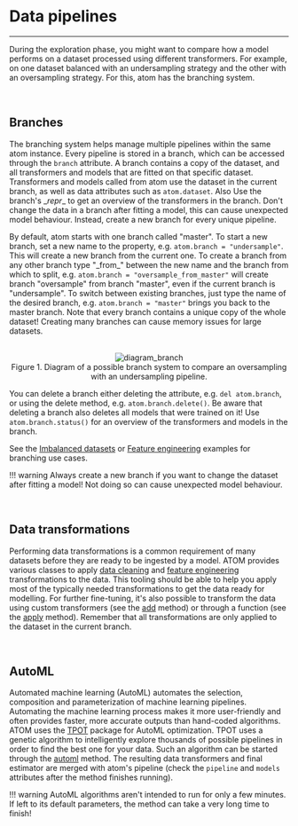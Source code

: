 # Data pipelines
----------------

During the exploration phase, you might want to compare how a model
performs on a dataset processed using different transformers. For
example, on one dataset balanced with an undersampling strategy and
the other with an oversampling strategy. For this, atom has the
branching system.

<br>

## Branches

The branching system helps manage multiple pipelines within the same
atom instance. Every pipeline is stored in a branch, which can be
accessed through the `branch` attribute. A branch contains a copy of
the dataset, and all transformers and models that are fitted on that
specific dataset. Transformers and models called from atom use the
dataset in the current branch, as well as data attributes such as
`atom.dataset`. Also  Use the branch's \__repr__ to get an overview
of the transformers in the branch. Don't change the data in a branch
after fitting a model, this can cause unexpected model behaviour.
Instead, create a new branch for every unique pipeline.

By default, atom starts with one branch called "master". To start a new
branch, set a new name to the property, e.g. `atom.branch = "undersample"`.
This will create a new branch from the current one. To create a branch
from any other branch type "\_from\_" between the new name and the branch
from which to split, e.g. `atom.branch = "oversample_from_master"` will
create branch "oversample" from branch "master", even if the current branch
is "undersample". To switch between existing branches, just type the name
of the desired branch, e.g. `atom.branch = "master"` brings you back to the
master branch. Note that every branch contains a unique copy of the whole
dataset! Creating many branches can cause memory issues for large datasets.

<br>

<div align="center">
    <img src="../../img/diagram_branch.png" alt="diagram_branch"/>
    <figcaption>Figure 1. Diagram of a possible branch system to compare an oversampling with an undersampling pipeline.</figcaption>
</div>

You can delete a branch either deleting the attribute, e.g. `del atom.branch`,
or using the delete method, e.g. `atom.branch.delete()`. Be aware that deleting
a branch also deletes all models that were trained on it! Use `atom.branch.status()`
for an overview of the transformers and models in the branch.

See the [Imbalanced datasets](../../examples/imbalanced_datasets) or
[Feature engineering](../../examples/feature_engineering) examples for
branching use cases.

!!! warning
    Always create a new branch if you want to change the dataset after fitting
    a model! Not doing so can cause unexpected model behaviour.


<br>

## Data transformations

Performing data transformations is a common requirement of many datasets
before they are ready to be ingested by a model. ATOM provides various
classes to apply [data cleaning](../data_cleaning) and
[feature engineering](../feature_engineering) transformations to the data.
This tooling should be able to help you apply most of the typically needed
transformations to get the data ready for modelling. For further
fine-tuning, it's also possible to transform the data using
custom transformers (see the [add](../../API/ATOM/atomclassifier/#add) method)
or through a function (see the [apply](../../API/ATOM/atomclassifier/#apply)
method). Remember that all transformations are only applied to the dataset
in the current branch.

<br>

## AutoML

Automated machine learning (AutoML) automates the selection, composition
and parameterization of machine learning pipelines. Automating the machine
learning process makes it more user-friendly and often provides faster, more
accurate outputs than hand-coded algorithms. ATOM uses the [TPOT](http://epistasislab.github.io/tpot/)
package for AutoML optimization. TPOT uses a genetic algorithm to intelligently
explore thousands of possible pipelines in order to find the best one for your
data. Such an algorithm can be started through the [automl](../../API/ATOM/atomclassifier/#automl)
method. The resulting data transformers and final estimator are merged with atom's
pipeline (check the `pipeline` and `models` attributes after the method
finishes running).

!!! warning
    AutoML algorithms aren't intended to run for only a few minutes. If left
    to its default parameters, the method can take a very long time to finish!
